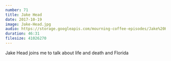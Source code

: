 ```yaml
---
number: 71
title: Jake Head
date: 2017-10-19
image: Jake-Head.jpg
audio: https://storage.googleapis.com/mourning-coffee-episodes/Jake%20Head%20Release.mp3
duration: 46:31
filesize: 41026270
---
```


Jake Head joins me to talk about life and death and Florida
